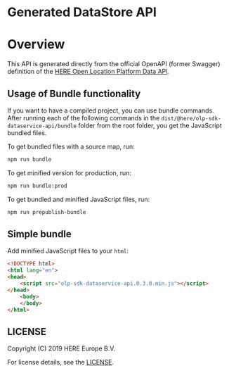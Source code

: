 # Generated DataStore API

# Overview

This API is generated directly from the official OpenAPI (former Swagger) definition of the [HERE Open Location Platform Data API](https://developer.here.com/olp/documentation/data-api/data_dev_guide/index.html).


## Usage of Bundle functionality

If you want to have a compiled project, you can use bundle commands. After running each of the following commands in the `dist/@here/olp-sdk-dataservice-api/bundle` folder from the root folder, you get the JavaScript bundled files.

To get bundled files with a source map, run:

```sh
npm run bundle
```

To get minified version for production, run:

```sh
npm run bundle:prod
```

To get bundled and minified JavaScript files, run:

```sh
npm run prepublish-bundle
```

## Simple bundle

Add minified JavaScript files to your `html`:

```html
<!DOCTYPE html>
<html lang="en">
<head>
    <script src="olp-sdk-dataservice-api.0.3.0.min.js"></script>
</head>
    <body>    
    </body>
</html>
```

## LICENSE

Copyright (C) 2019 HERE Europe B.V.

For license details, see the [LICENSE](LICENSE).